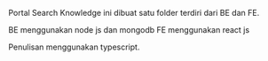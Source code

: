 Portal Search Knowledge ini dibuat satu folder terdiri dari BE dan FE.

BE menggunakan node js dan mongodb
FE menggunakan react js

Penulisan menggunakan typescript.
